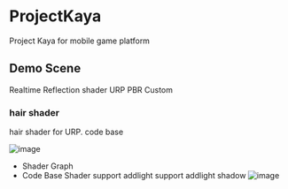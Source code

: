 
# ProjectKaya
Project Kaya for mobile game platform

## Demo Scene
Realtime Reflection shader
URP PBR Custom

### hair shader
hair shader for URP. code base

![image](https://user-images.githubusercontent.com/33303599/132298338-2db312c7-6c79-4b77-8190-74f73d875b8a.png)

- Shader Graph
- Code Base Shader
   support addlight
   support addlight shadow
![image](https://user-images.githubusercontent.com/33303599/132298274-afbfb960-daea-4c60-b359-a821382b4279.png)



